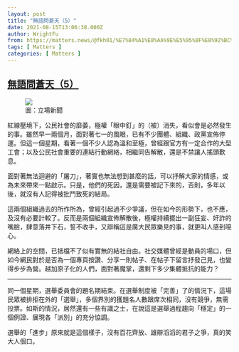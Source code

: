 ```yaml
---
layout: post
title: "無語問蒼天（5）"
date: 2021-08-15T13:06:38.000Z
author: WrightFu
from: https://matters.news/@fkh01/%E7%84%A1%E8%AA%9E%E5%95%8F%E8%92%BC%E5%A4%A9-5-bafyreicaltxruw5wcdpxkugiffsxn2vyscm6gkv2nbo4x52r7pde54tpje
tags: [ Matters ]
categories: [ Matters ]
---
```

<!--1629032798000-->
[無語問蒼天（5）](https://matters.news/@fkh01/%E7%84%A1%E8%AA%9E%E5%95%8F%E8%92%BC%E5%A4%A9-5-bafyreicaltxruw5wcdpxkugiffsxn2vyscm6gkv2nbo4x52r7pde54tpje)
------

<div>
<figure class="image"><img src="https://assets.matters.news/embed/73655f3e-227c-40bc-92c5-582410b9414e.jpeg" data-asset-id="73655f3e-227c-40bc-92c5-582410b9414e" referrerpolicy="no-referrer"><figcaption><span>圖：立場新聞</span></figcaption></figure><p>紅線壓境下，公民社會的靡萎，極權「眼中釘」的（被）消失，看似會是必然發生的事。雖然早一兩個月，面對著七一的風眼，已有不少團體、組織、政黨宣佈停運。但這一個星期，看著一個不少人認為溫和至極，曾經跟官方有一定合作的大型工會；以及公民社會重要的連結行動網絡，相繼同告解散，還是不禁讓人搖頭歎息。</p><p>面對著無法迴避的「屠刀」，著實也無法想到甚麼的話，可以抒解大家的情感，或為未來帶來一點啟示。只是，他們的死因，還是需要被記下來的，否則，多年以後，就沒有人記得被批鬥致死的結局。</p><p>這兩個組織過去的所作所為，曾經引起過不少爭議，但在如今的形勢下，也不應，及沒有必要計較了。反而是兩個組織宣佈解散後，極權持續擺出一副狂妄、奸詐的嘴臉，肆意落井下石，誓不收手，又辯稱這是廣大民眾樂見的事，就更叫人感到噁心。</p><p>網絡上的空間，已抵檔不了似有實無的結社自由。社交媒體曾經是動員的場口，但如今網民對於是否為一個專頁按讚、分享一則帖子、在帖子下留言抒發己見，也變得步步為營。越加原子化的人們，面對著魔掌，還剩下多少集體抵抗的能力？</p><hr><p>同一個星期，選舉委員會的題名期結束。在選舉制度被「完善」了的情況下，這場民眾被排拒在外的「選舉」，多個界別的獲題名人數跟席次相同，沒有競爭，無需投票。如斯的情況，居然還有一些有識之士，在說這是選舉過程趨向「穩定」的一個例證、展現各「派別」的充分協調。</p><p>選舉的「進步」原來就是這個樣子，沒有百花齊放、雄辯滔滔的君子之爭，真的笑大人個口。</p>
</div>
